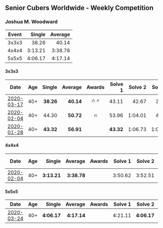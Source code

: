 ## Senior Cubers Worldwide - Weekly Competition
### Joshua M. Woodward

| Event | Single | Average |
| -- | --: | --: |
| 3x3x3 | 38.26 | 40.14 |
| 4x4x4 | 3:13.21 | 3:38.78 |
| 5x5x5 | 4:06.17 | 4:17.14 |

#### 3x3x3

| Date | Age | Single | Average | Awards | Solve 1 | Solve 2 | Solve 3 | Solve 4 | Solve 5 | Video |
| :--: | :--: | --: | --: | :--: | --: | --: | --: | --: | --: | :-- |
| [2020-03-17](../3x3x3/results/2020-03-17.md) | 40+ | **38.26** | **40.14** | 🔥 ⚡ | 43.11 | 42.67 | 39.36 | **38.26** | 38.40 | [Link](https://www.facebook.com/events/280686576235146/permalink/281264172844053/) |
| [2020-02-04](../3x3x3/results/2020-02-04.md) | 40+ | 44.30 | **50.72** | 🔥 | 53.96 | 1:04.01 | 44.30 | 53.65 | 44.56 | [Link](https://www.facebook.com/joshua.m.woodward.9/videos/10157593929510342/) |
| [2020-01-28](../3x3x3/results/2020-01-28.md) | 40+ | **43.32** | **56.91** |  | **43.32** | 1:06.73 | 1:00.69 | - | - | [Link](https://www.facebook.com/joshua.m.woodward.9/videos/10157583486955342/) |


#### 4x4x4

| Date | Age | Single | Average | Awards | Solve 1 | Solve 2 | Solve 3 | Solve 4 | Solve 5 | Video |
| :--: | :--: | --: | --: | :--: | --: | --: | --: | --: | --: | :-- |
| [2020-02-04](../4x4x4/results/2020-02-04.md) | 40+ | **3:13.21** | **3:38.78** |  | 3:50.62 | 3:52.51 | **3:13.21** | DNS | DNS | [Link](https://www.facebook.com/joshua.m.woodward.9/videos/10157599917355342/) |


#### 5x5x5

| Date | Age | Single | Average | Awards | Solve 1 | Solve 2 | Solve 3 | Solve 4 | Solve 5 | Video |
| :--: | :--: | --: | --: | :--: | --: | --: | --: | --: | --: | :-- |
| [2020-03-24](../5x5x5/results/2020-03-24.md) | 40+ | **4:06.17** | **4:17.14** |  | 4:21.11 | **4:06.17** | 4:09.72 | 4:28.52 | 4:20.59 | [Link](https://www.facebook.com/events/5078365835514885/permalink/5101597413191727/) |


<!-- Global site tag (gtag.js) - Google Analytics -->
<script async src="https://www.googletagmanager.com/gtag/js?id=UA-86348435-3"></script>
<script>window.dataLayer = window.dataLayer || []; function gtag() {dataLayer.push(arguments);} gtag('js', new Date()); gtag('config', 'UA-86348435-3');</script>
